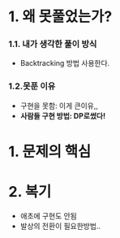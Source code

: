 # 1. 왜 못풀었는가?
### 1.1. 내가 생각한 풀이 방식
- Backtracking 방법 사용한다.
### 1.2.못푼 이유
- 구현을 못함: 이게 큰이유,,
- **사람들 구현 방법: DP로썼다!**
# 1. 문제의 핵심
# 2. 복기
- 애초에 구현도 안됨
- 발상의 전환이 필요한방법..